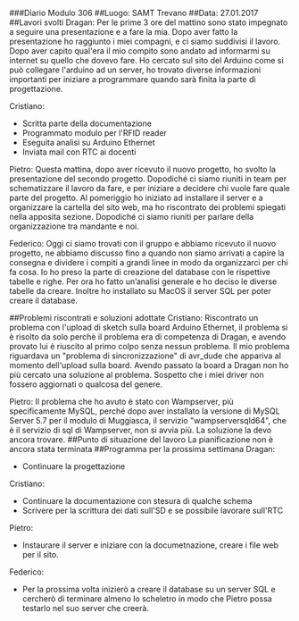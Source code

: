 ###Diario Modulo 306
##Luogo: SAMT Trevano
##Data: 27.01.2017
##Lavori svolti
Dragan: 
Per le prime 3 ore del mattino sono stato impegnato a seguire una presentazione e a fare la mia. Dopo aver fatto la presentazione ho raggiunto i miei compagni, e ci siamo suddivisi il lavoro. Dopo aver capito qual'era il mio compito sono andato ad informarmi su internet su quello che dovevo fare. Ho cercato sul sito del Arduino come si può collegare l'arduino ad un server, ho trovato diverse informazioni importanti per iniziare a programmare quando sarà finita la parte di progettazione.

Cristiano:
- Scritta parte della documentazione
- Programmato modulo per l'RFID reader
- Eseguita analisi su Arduino Ethernet
- Inviata mail con RTC ai docenti 

Pietro: 
Questa mattina, dopo aver ricevuto il nuovo progetto, ho svolto la presentazione del secondo progetto.
Dopodiché ci siamo riuniti in team per schematizzare il lavoro da fare, e per iniziare a decidere chi vuole fare quale parte del progetto.
Al pomeriggio ho iniziato ad installare il server e a organizzare la cartella del sito web, ma ho riscontrato dei problemi spiegati nella apposita sezione. Dopodiché ci siamo riuniti  per parlare della organizzazione tra mandante e noi.

Federico:
Oggi ci siamo trovati con il gruppo e abbiamo ricevuto il nuovo progetto, ne abbiamo discusso fino a quando non siamo arrivati a capire la consegna e dividere i compiti a grandi linee in modo da organizzarci per chi fa cosa. Io ho preso la parte di creazione del database con le rispettive tabelle e righe. Per ora ho fatto un’analisi generale e ho deciso le diverse tabelle da creare. Inoltre ho installato su MacOS il server SQL per poter creare il database.

##Problemi riscontrati e soluzioni adottate
Cristiano: 
Riscontrato un problema con l'upload di sketch sulla board Arduino Ethernet, il problema
si è risolto da solo perchè il problema era di competenza di Dragan, e avendo provato lui è riuscito al primo colpo senza nessun problema. Il mio problema riguardava un "problema di sincronizzazione" di avr_dude che appariva al momento dell'upload sulla board. Avendo passato la board a Dragan non ho più cercato una soluzione al problema. Sospetto che i miei driver non fossero aggiornati o qualcosa del genere.

Pietro: 
Il problema che ho avuto è stato con Wampserver, più specificamente MySQL, perché dopo aver installato la versione di MySQL Server 5.7 per il modulo di Muggiasca, il servizio "wampserversqld64", che è il servizio di sql di Wampserver, non si avvia più. La soluzione la devo ancora trovare.
##Punto di situazione del lavoro
La pianificazione non è ancora stata terminata
##Programma per la prossima settimana
Dragan:
- Continuare la progettazione

Cristiano:
- Continuare la documentazione con stesura di qualche schema
- Scrivere per la scrittura dei dati sull'SD e se possibile lavorare sull'RTC

Pietro:
- Instaurare il server e iniziare con la documetnazione, creare i file web per il sito.

Federico:
- Per la prossima volta inizierò a creare il database su un server SQL e cercherò di terminare almeno lo scheletro in modo che Pietro possa testarlo nel suo server che creerà.
